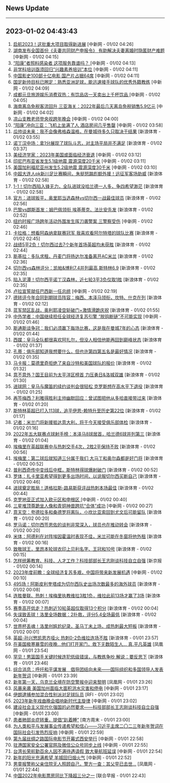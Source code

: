 ## News Update
---
2023-01-02 04:43:43
---
1. <a target="_blank" href="http://www.chinanews.com//gn/2023/01-02/9925939.shtml">启航2023！这批重大项目取得新进展</a> [中新网 - 01/02 04:26]
2. <a target="_blank" href="http://www.chinanews.com//sh/2023/01-02/9925934.shtml">湖南发布全国首份《夫妻共同财产申报令》 有助解决夫妻离婚时隐匿财产难题</a> [中新网 - 01/02 04:15]
3. <a target="_blank" href="http://www.chinanews.com//sh/2023/01-02/9925935.shtml"> “阳康”者照料感染者 这项服务靠谱吗？ </a> [中新网 - 01/02 04:13]
4. <a target="_blank" href="http://www.chinanews.com//sh/2023/01-02/9925936.shtml">非学科培训亟须回归“兴趣素养培训”本位</a> [中新网 - 01/02 04:11]
5. <a target="_blank" href="http://www.chinanews.com//cul/2023/01-02/9925937.shtml">中国影史100部十亿电影 国产片占据64席</a> [中新网 - 01/02 04:11]
6. <a target="_blank" href="http://www.chinanews.com//ty/2023/01-02/9925938.shtml">国足新帅目标已圈定：熟悉亚洲足球，能迅速接手球队的优秀外籍教练</a> [中新网 - 01/02 04:09]
7. <a target="_blank" href="http://www.chinanews.com//sh/2023/01-02/9925932.shtml">成都元旦旅游娱乐消费双热：有饮品店一天卖出上千杯饮品 </a> [中新网 - 01/02 04:05]
8. <a target="_blank" href="http://www.chinanews.com//sh/2023/01-02/9925931.shtml">海南离岛免税客流回升 三亚海关：2022年最后几天离岛免税销售5.9亿元</a> [中新网 - 01/02 04:02]
9. <a target="_blank" href="http://www.chinanews.com//sh/2023/01-02/9925930.shtml">凉山支教老师登央视跨年晚会</a> [中新网 - 01/02 04:00]
10. <a target="_blank" href="http://www.chinanews.com//sh/2023/01-02/9925933.shtml">“阳康”冲向三亚：飞机上坐满了人 酒店房间几乎售罄</a> [中新网 - 01/02 03:58]
11. <a target="_blank" href="https://k.sina.cn/article_2018499075_784fda0302001kqgi.html?from=sports&subch=osport">瓜帅谈未来：我不会像弗格森温格，在曼城待多久只取决于结果</a> [新浪体育 - 01/02 03:55]
12. <a target="_blank" href="https://k.sina.cn/article_2018499075_784fda0302001kqgd.html?from=sports&subch=osport">诺丁汉中场：拿1分展现了球队斗志，对主场平局并不满足</a> [新浪体育 - 01/02 03:37]
13. <a target="_blank" href="http://www.chinanews.com//gj/2023/01-02/9925929.shtml">美经济学家：2023年美国或面临经济衰退</a> [中新网 - 01/02 03:12]
14. <a target="_blank" href="http://www.chinanews.com//gj/2023/01-02/9925928.shtml">印尼巴布亚省发生5.1级地震 震源深度20千米</a> [中新网 - 01/02 03:11]
15. <a target="_blank" href="http://www.chinanews.com//gj/2023/01-02/9925927.shtml">美国加利福尼亚州发生5.2级地震 震源深度30千米</a> [中新网 - 01/02 03:10]
16. <a target="_blank" href="https://k.sina.cn/article_1685707867_6479dc5b001019rcj.html?from=sports&subch=cnfootball">中超大连人pk新川足比赛瞬间，朱挺怒踹彪额外援！远征军客场助威</a> [新浪体育 - 01/02 02:58]
17. <a target="_blank" href="https://k.sina.cn/article_1436416680_559dfaa8001015olc.html?from=sports&subch=global">1-1！切尔西陷入锋无力，全队进球没哈兰德一人多，争四希望渺茫</a> [新浪体育 - 01/02 02:58]
18. <a target="_blank" href="https://k.sina.cn/article_2018499075_784fda0302001kqg2.html?from=sports&subch=osport">官方：进球扳平，奥里耶当选森林vs切尔西一战最佳球员</a> [新浪体育 - 01/02 02:56]
19. <a target="_blank" href="https://k.sina.cn/article_2018499075_784fda0302001kqg1.html?from=sports&subch=osport">巴黎vs朗斯首发：姆巴佩领衔 埃基蒂克、法比安先发</a> [新浪体育 - 01/02 02:52]
20. <a target="_blank" href="http://www.chinanews.com//gj/2023/01-02/9925926.shtml">纽约时报广场跨年活动外围发生挥刀袭警案 三警察受伤</a> [中新网 - 01/02 02:46]
21. <a target="_blank" href="https://k.sina.cn/article_2018499075_784fda0302001kqfx.html?from=sports&subch=osport">卡拉格：想看阿森纳拿联赛冠军 我喜欢看阿尔特塔的球队比赛</a> [新浪体育 - 01/02 02:45]
22. <a target="_blank" href="https://k.sina.cn/article_2018499075_784fda0302001kqfy.html?from=sports&subch=osport">战绩5平2负！切尔西过去7个新年首场英超均未获胜</a> [新浪体育 - 01/02 02:44]
23. <a target="_blank" href="https://k.sina.cn/article_2018499075_784fda0302001kqfw.html?from=sports&subch=osport">斯基拉：多队求租，丹麦门将扬达尔准备离开AC米兰</a> [新浪体育 - 01/02 02:36]
24. <a target="_blank" href="https://k.sina.cn/article_2018499075_784fda0302001kqfu.html?from=sports&subch=osport">切尔西vs森林评分：凯帕&博利7.4并列最高 斯特林6.9</a> [新浪体育 - 01/02 02:35]
25. <a target="_blank" href="https://k.sina.cn/article_2018499075_784fda0302001kqft.html?from=sports&subch=osport">陷入泥潭！切尔西平诺丁汉森林，近七轮3平3负仅取1胜</a> [新浪体育 - 01/02 02:35]
26. <a target="_blank" href="http://www.chinanews.com//gj/2023/01-02/9925925.shtml">卢拉宣誓就任巴西新一任总统</a> [中新网 - 01/02 02:19]
27. <a target="_blank" href="https://k.sina.cn/article_2018499075_784fda0302001kqfo.html?from=sports&subch=osport">德转评今年合同到期球员阵容：梅西、本泽马领衔，坎特、什克在列</a> [新浪体育 - 01/02 02:12]
28. <a target="_blank" href="https://k.sina.cn/article_2018499075_784fda0302001kqfl.html?from=sports&subch=osport">蓝军禁区乱战，奥利耶凌空斩破门+激情滑跪庆祝</a> [新浪体育 - 01/02 01:55]
29. <a target="_blank" href="http://www.chinanews.com//shipin/cns/2023/01-02/news947211.shtml">中外学者：中国继续担任全球经济复苏引擎 “脱钩断链”不可能实现</a> [中新网 - 01/02 01:46]
30. <a target="_blank" href="https://k.sina.cn/article_2018499075_784fda0302001kqfk.html?from=sports&subch=osport">斯通斯谈争冠：我们必须赢下每场比赛，这是我在曼城7年的心态</a> [新浪体育 - 01/02 01:44]
31. <a target="_blank" href="https://k.sina.cn/article_2018499075_784fda0302001kqfj.html?from=sports&subch=osport">西媒：皇马全队都很喜欢阿扎尔，但没人相信他能再回到巅峰状态</a> [新浪体育 - 01/02 01:37]
32. <a target="_blank" href="https://k.sina.cn/article_2018499075_784fda0302001kqfi.html?from=sports&subch=osport">孔蒂：俱乐部知道我想要什么，但也许第四第五名是最好情况</a> [新浪体育 - 01/02 01:35]
33. <a target="_blank" href="https://k.sina.cn/article_2018499075_784fda0302001kqfg.html?from=sports&subch=osport">马卡报：莫德里奇拒绝了来自沙特和美国球队的报价</a> [新浪体育 - 01/02 01:32]
34. <a target="_blank" href="https://k.sina.cn/article_2018499075_784fda0302001kqfh.html?from=sports&subch=osport">意不意外？国王目前为太平洋区榜首 力压勇日&洛城双雄</a> [新浪体育 - 01/02 01:30]
35. <a target="_blank" href="https://k.sina.cn/article_2018499075_784fda0302001kqfe.html?from=sports&subch=osport">进球网：皇马与魔笛的续约谈判会很轻松 克罗斯想在高水平下退役</a> [新浪体育 - 01/02 01:25]
36. <a target="_blank" href="https://k.sina.cn/article_2018499075_784fda0302001kqfd.html?from=sports&subch=osport">再签梅西？利雅得胜利主帅幽默回应：曾试图把他从多哈直接带过来</a> [新浪体育 - 01/02 01:20]
37. <a target="_blank" href="https://k.sina.cn/article_2018499075_784fda0302001kqfa.html?from=sports&subch=osport">斯特林英超已打入113球，追平伊恩-赖特升至历史第22位</a> [新浪体育 - 01/02 01:17]
38. <a target="_blank" href="https://k.sina.cn/article_2018499075_784fda0302001kqf9.html?from=sports&subch=osport">记者：米兰门将新援抵达意大利，将于今天接受俱乐部体检</a> [新浪体育 - 01/02 01:16]
39. <a target="_blank" href="https://k.sina.cn/article_2018499075_784fda0302001kqf5.html?from=sports&subch=osport">2022年五大联赛点球射手榜：本泽马8球居首，哈兰德6球并列第三</a> [新浪体育 - 01/02 01:04]
40. <a target="_blank" href="https://k.sina.cn/article_2018499075_784fda0302001kqf1.html?from=sports&subch=osport">埃梅里在英超联赛中与热刺交手4次，2胜2平保持不败</a> [新浪体育 - 01/02 00:56]
41. <a target="_blank" href="https://k.sina.cn/article_2018499075_784fda0302001kqex.html?from=sports&subch=osport">埃梅里：第二球后就知道三分属于我们 大马丁和奥尔森都是好门将</a> [新浪体育 - 01/02 00:52]
42. <a target="_blank" href="https://k.sina.cn/article_2018499075_784fda0302001kqey.html?from=sports&subch=osport">普利西奇传中变线后中框，斯特林得球爆射破门</a> [新浪体育 - 01/02 00:52]
43. <a target="_blank" href="https://k.sina.cn/article_2018499075_784fda0302001kqeu.html?from=sports&subch=osport">罗体：扎卡里亚希望得到更多出场时间，以说服切尔西买断自己</a> [新浪体育 - 01/02 00:46]
44. <a target="_blank" href="https://k.sina.cn/article_2018499075_784fda0302001kqet.html?from=sports&subch=osport">进球奠定胜局！道格拉斯-路易斯获评战热刺本场最佳</a> [新浪体育 - 01/02 00:44]
45. <a target="_blank" href="http://www.chinanews.com//gj/2023/01-02/9925923.shtml">克罗地亚正式加入欧元区和申根区 </a> [中新网 - 01/02 00:40]
46. <a target="_blank" href="http://www.chinanews.com//gn/2023/01-02/9925922.shtml">三星堆顶尊跪坐人像和青铜神兽跨坑“合体”成功</a> [中新网 - 01/02 00:27]
47. <a target="_blank" href="https://k.sina.cn/article_2018499075_784fda0302001kqem.html?from=sports&subch=osport">意天空：夸德拉多和桑德罗将离队，小坎比亚索回到尤文后可能留队</a> [新浪体育 - 01/02 00:20]
48. <a target="_blank" href="https://k.sina.cn/article_2018499075_784fda0302001kqel.html?from=sports&subch=osport">罗马诺：切尔西签恩佐的谈判非常深入，球员也在推动转会</a> [新浪体育 - 01/02 00:20]
49. <a target="_blank" href="https://k.sina.cn/article_2018499075_784fda0302001kqek.html?from=sports&subch=osport">米体：阿德利在对阵埃因霍温时表现不佳，米兰可能在冬窗将他外租</a> [新浪体育 - 01/02 00:16]
50. <a target="_blank" href="https://k.sina.cn/article_2018499075_784fda0302001kqei.html?from=sports&subch=osport">致敬球王，里昂本轮球衣印上贝利名字、王冠和10号</a> [新浪体育 - 01/02 00:15]
51. <a target="_blank" href="https://www.bjnews.com.cn/detail-167258938614436.html">怎样统筹教育、科技、人才工作？科技部部长王志刚谈科技自立自强</a> [新京报 - 01/02 00:14]
52. <a target="_blank" href="http://www.chinanews.com//gj/2023/01-02/9925921.shtml">2023年度前瞻：全球经济复苏多艰，中国将带来新发展机遇</a> [中新网 - 01/02 00:10]
53. <a target="_blank" href="https://k.sina.cn/article_2018499075_784fda0302001kqef.html?from=sports&subch=osport">495场！阿斯皮利奎塔成为切尔西队史出场次数最多的海外球员</a> [新浪体育 - 01/02 00:08]
54. <a target="_blank" href="https://k.sina.cn/article_2018499075_784fda0302001kqee.html?from=sports&subch=osport">连胜曼联、热刺！埃梅里执教维拉3胜1负，维拉此前13场才赢了3场</a> [新浪体育 - 01/02 00:07]
55. <a target="_blank" href="https://k.sina.cn/article_2018499075_784fda0302001kqeb.html?from=sports&subch=osport">赛季高开低走？热刺近10轮英超仅取得13个积分</a> [新浪体育 - 01/02 00:04]
56. <a target="_blank" href="https://k.sina.cn/article_2018499075_784fda0302001kqec.html?from=sports&subch=osport">失误致丢球！洛里全场数据：2扑救，评分5.4全场最低</a> [新浪体育 - 01/02 00:04]
57. <a target="_blank" href="https://k.sina.cn/article_1356168525_50d57d4d0010173hc.html?from=sports&subch=global">世界杯丢魂！洛里创尴尬纪录，圣马丁未上场，成热刺最大短板</a> [新浪体育 - 01/02 00:01]
58. <a target="_blank" href="https://sports.sina.cn/premierleague/england/2023-01-01/detail-imxytfsr3843454.d.html">英超-孙兴慜凯恩齐哑火 热刺0-2负维拉连场不胜</a> [新浪体育 - 01/01 23:57]
59. <a target="_blank" href="https://news.ifeng.com/c/8MEI2NeKE4q">在美国极寒暴雪的夜晚…他们打开家门，救下无数陌生人… 真.平凡英雄</a> [凤凰网 - 01/01 23:54]
60. <a target="_blank" href="https://k.sina.cn/article_1352367147_509b7c2b001018ndz.html?from=sports&subch=cba">罕见！男篮国手关键时候连犯低级错误，与教练争吵 解说：要反思下</a> [新浪体育 - 01/01 23:46]
61. <a target="_blank" href="http://www.chinanews.com//gj/2023/01-01/9925919.shtml">综合消息：呼吁和平谋发展　倡导团结向未来——国际组织和多国领导人发表新年贺词</a> [中新网 - 01/01 23:39]
62. <a target="_blank" href="https://news.ifeng.com/c/8MEHcyziXbS">新年第一天，乌克兰全境在防空警报中迎来黎明</a> [凤凰网 - 01/01 23:26]
63. <a target="_blank" href="http://www.chinanews.com//gj/2023/01-01/9925918.shtml">风暴来袭 美国加州面临大面积洪水灾害和停电</a> [中新网 - 01/01 23:17]
64. <a target="_blank" href="https://www.rfi.fr/cn/%E5%9B%BD%E9%99%85%E6%8A%A5%E9%81%93/20230101-%E4%BC%A0%E4%BC%8A%E6%9C%9773%E5%B2%81%E5%BC%82%E8%AE%AE%E8%AE%B0%E8%80%85%E8%8E%B7%E9%87%8A">伊朗逮捕参加混合性别派对足球队员</a> [RFI - 01/01 23:02]
65. <a target="_blank" href="http://www.chinanews.com//cul/2023/01-01/9925916.shtml">2023年新年戏曲晚会唱响新时代主旋律</a> [中新网 - 01/01 23:02]
66. <a target="_blank" href="http://www.chinanews.com//gn/2023/01-01/9925917.shtml">建设社会主义现代化强国的必然要求——科技部部长王志刚谈科技自立自强</a> [中新网 - 01/01 23:00]
67. <a target="_blank" href="http://www.infzm.com/contents/241447">患者肺部炎症转重，提倡“趴着睡”</a> [南方周末 - 01/01 23:00]
68. <a target="_blank" href="http://www.chinanews.com//gn/2023/01-01/9925915.shtml">为人类和平与发展事业传递希望和信心——习近平主席二〇二三年新年贺词在国际社会引发热烈反响</a> [中新网 - 01/01 22:59]
69. <a target="_blank" href="http://www.chinanews.com//gn/2023/01-01/9925914.shtml">第九届丝绸之路国际电影节开幕式西安举行</a> [中新网 - 01/01 22:58]
70. <a target="_blank" href="http://www.chinanews.com//dwq/2023/01-01/9925913.shtml">驻港国家安全公署官网及微信公众号同步上线</a> [中新网 - 01/01 22:55]
71. <a target="_blank" href="http://www.chinanews.com//gn/2023/01-01/9925912.shtml">台湾长荣航勤百余人因不满待遇请假 致大量航班延误</a> [中新网 - 01/01 22:54]
72. <a target="_blank" href="http://www.chinanews.com//sh/2023/01-01/9925911.shtml">新年的阳光充满希望 羊城回归烟火气</a> [中新网 - 01/01 22:52]
73. <a target="_blank" href="https://news.ifeng.com/c/8MEFODa7brk">男童报警称父亲住院无人照顾自己，警方一查：其父早已去世…</a> [凤凰网 - 01/01 22:44]
74. <a target="_blank" href="https://www.zaobao.com/realtime/china/story20230101-1349114">中国2022年电影票房同比下降超三分之一</a> [联合早报 - 01/01 22:43]
